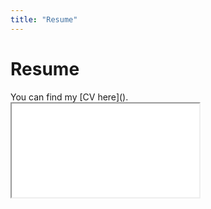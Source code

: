 ```yaml
---
title: "Resume"
---
```


# Resume 

<!-- PDF Embed Container --> You can find my [CV here](). 

<div class="custom-container">
        <!-- PDF Embed Container -->
        <div class="custom-pdf-container">
            <!-- Update the 'src' attribute with your actual PDF location -->
            <iframe class="custom-cv-iframe" src="/static/Luc_PALUSKIEWICZ_CV_En.pdf" title="My CV"></iframe>
        </div>
</div>
   
